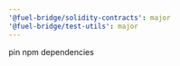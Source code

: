 ```yaml
---
'@fuel-bridge/solidity-contracts': major
'@fuel-bridge/test-utils': major
---
```


pin npm dependencies
